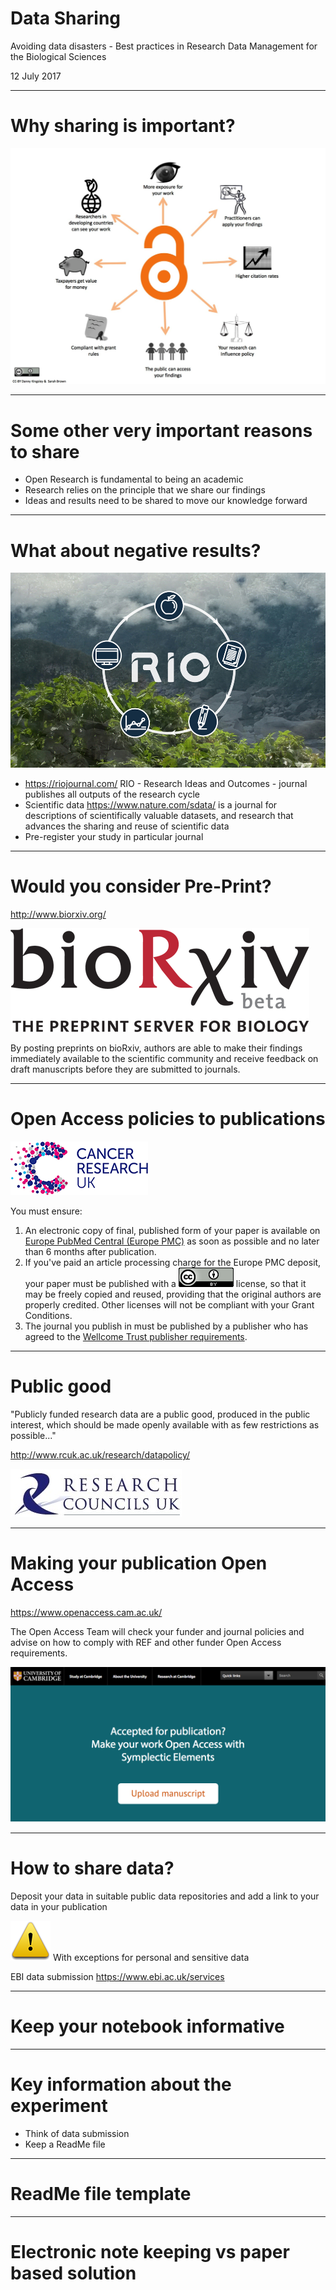 # Data Sharing

Avoiding data disasters - Best practices in Research Data Management for the Biological Sciences

12 July 2017

---
# Why sharing is important?

![](images/sharing.png) <!-- .element height="60%" width="60%" -->

---
# Some other very important reasons to share

- Open Research is fundamental to being an academic
- Research relies on the principle that we share our findings
- Ideas and results need to be shared to move our knowledge forward

---
# What about negative results?

![](images/rio.jpg) <!-- .element height="30%" width="30%" -->

- https://riojournal.com/ RIO - Research Ideas and Outcomes - journal publishes all outputs of the research cycle
- Scientific data https://www.nature.com/sdata/ is a journal for descriptions of scientifically valuable datasets, and research that advances the sharing and reuse of scientific data
- Pre-register your study in particular journal

---
# Would you consider Pre-Print?

http://www.biorxiv.org/

![](images/biorxiv.png)

By posting preprints on bioRxiv, authors are able to make their findings immediately available to the scientific community and receive feedback on draft manuscripts before they are submitted to journals.

---
# Open Access policies to publications
![](images/cruk.png)

You must ensure:
1. An electronic copy of final, published form of your paper is available on [Europe PubMed Central (Europe PMC)](https://europepmc.org/) as soon as possible and no later than 6 months after publication.
1. If you've paid an article processing charge for the Europe PMC deposit, your paper must be published with a ![CC-BY](images/ccby.png) license, so that it may be freely copied and reused, providing that the original authors are properly credited. Other licenses will not be compliant with your Grant Conditions.
1. The journal you publish in must be published by a publisher who has agreed to the [Wellcome Trust publisher requirements](https://wellcome.ac.uk/funding/managing-grant/publisher-requirements).

---
# Public good

"Publicly funded research data are a public good, produced in the public interest, which should be made openly available with as few restrictions as possible..."

http://www.rcuk.ac.uk/research/datapolicy/

![](images/researchcouncilsuk.jpg)

---
# Making your publication Open Access

https://www.openaccess.cam.ac.uk/

The Open Access Team will check your funder and journal policies and advise on how to comply with REF and other funder Open Access requirements.

![](images/openaccess-cam.png) <!-- .element height="30%" width="30%" -->

---
# How to share data?

Deposit your data in suitable public data repositories and add a link to your data in your publication

![](images/warning.png) With exceptions for personal and sensitive data

EBI data submission
https://www.ebi.ac.uk/services



---
# Keep your notebook informative

---

# Key information about the experiment

- Think of data submission
- Keep a ReadMe file

---

# ReadMe file template

---

# Electronic note keeping vs paper based solution
